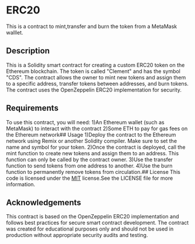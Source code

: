 # ERC20
This is a contract to mint,transfer and burn the token from a MetaMask walllet.

## Description
This is a Solidity smart contract for creating a custom ERC20 token on the Ethereum blockchain. The token is called "Clement" and has the symbol "CDS". The contract allows the owner to mint new tokens and assign them to a specific address, transfer tokens between addresses, and burn tokens. The contract uses the OpenZeppelin ERC20 implementation for security. 
## Requirements
To use this contract, you will need:
1)An Ethereum wallet (such as MetaMask) to interact with the contract
2)Some ETH to pay for gas fees on the Ethereum network## Usage
1)Deploy the contract to the Ethereum network using Remix or another Solidity compiler. Make sure to set the name and symbol for your token.
2)Once the contract is deployed, call the mint function to create new tokens and assign them to an address. This function can only be called by the contract owner.
3)Use the transfer function to send tokens from one address to another.
4)Use the burn function to permanently remove tokens from circulation.## License
This code is licensed under the [MIT](https://choosealicense.com/licenses/mit/) license.See the LICENSE file for more information.

## Acknowledgements
This contract is based on the OpenZeppelin ERC20 implementation and follows best practices for secure smart contract development. The contract was created for educational purposes only and should not be used in production without appropriate security audits and testing.
